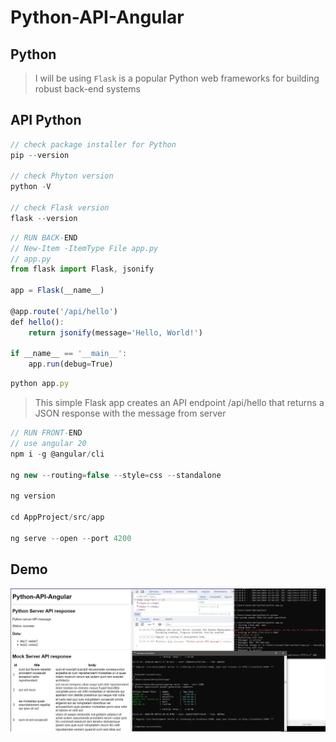 # Python-API-Angular

## Python 

> I will be using `Flask` is a popular Python web frameworks for building robust back-end systems

## API Python

```js
// check package installer for Python
pip --version

// check Phyton version
python -V

// check Flask version
flask --version
```

```js
// RUN BACK-END
// New-Item -ItemType File app.py
// app.py
from flask import Flask, jsonify

app = Flask(__name__)

@app.route('/api/hello')
def hello():
    return jsonify(message='Hello, World!')

if __name__ == '__main__':
    app.run(debug=True)
```

```js
python app.py
```

> This simple Flask app creates an API endpoint /api/hello that returns a JSON response with the message from server

```js
// RUN FRONT-END
// use angular 20
npm i -g @angular/cli

ng new --routing=false --style=css --standalone

ng version

cd AppProject/src/app

ng serve --open --port 4200
```

## Demo

![Python](https://raw.githubusercontent.com/leolanese/Python-API-Angular/main/app/src/assets/Python-API-Angular-Capture.jpg)
